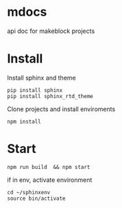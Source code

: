# mdocs
api doc for makeblock projects


# Install

Install sphinx and theme

```
pip install sphinx
pip install sphinx_rtd_theme
```

Clone projects and install enviroments

```
npm install
```

# Start

```
npm run build  && npm start
```

if in env, activate environment

```
cd ~/sphinxenv
source bin/activate
```
